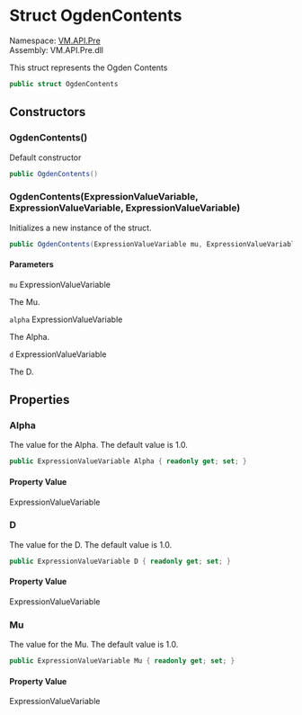 # Struct OgdenContents

Namespace: [VM.API.Pre](VM.API.Pre.md)  
Assembly: VM.API.Pre.dll  

This struct represents the Ogden Contents

```csharp
public struct OgdenContents
```

## Constructors

### OgdenContents\(\)

Default constructor

```csharp
public OgdenContents()
```

### OgdenContents\(ExpressionValueVariable, ExpressionValueVariable, ExpressionValueVariable\)

Initializes a new instance of the <xref href="VM.API.Pre.OgdenContents" data-throw-if-not-resolved="false"></xref> struct.

```csharp
public OgdenContents(ExpressionValueVariable mu, ExpressionValueVariable alpha, ExpressionValueVariable d)
```

#### Parameters

`mu` ExpressionValueVariable

The Mu.

`alpha` ExpressionValueVariable

The Alpha.

`d` ExpressionValueVariable

The D.

## Properties

### Alpha

The value for the Alpha. The default value is 1.0.

```csharp
public ExpressionValueVariable Alpha { readonly get; set; }
```

#### Property Value

 ExpressionValueVariable

### D

The value for the D. The default value is 1.0.

```csharp
public ExpressionValueVariable D { readonly get; set; }
```

#### Property Value

 ExpressionValueVariable

### Mu

The value for the Mu. The default value is 1.0.

```csharp
public ExpressionValueVariable Mu { readonly get; set; }
```

#### Property Value

 ExpressionValueVariable


